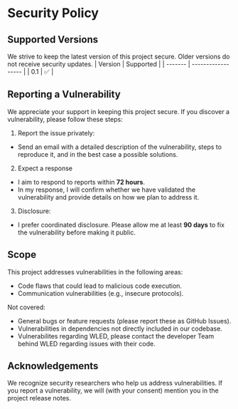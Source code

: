 # Security Policy

## Supported Versions
We strive to keep the latest version of this project secure. Older versions do not receive security updates.
| Version | Supported          |
| ------- | ------------------ |
| 0.1   | :white_check_mark: |


## Reporting a Vulnerability
We appreciate your support in keeping this project secure. If you discover a vulnerability, please follow these steps:

1. Report the issue privately:
- Send an email with a detailed description of the vulnerability, steps to reproduce it, and in the best case a possible solutions.

2. Expect a response
- I aim to respond to reports within **72 hours**.
- In my response, I will confirm whether we have validated the vulnerability and provide details on how we plan to address it.

3. Disclosure:
- I prefer coordinated disclosure. Please allow me at least **90 days** to fix the vulnerability before making it public.

## Scope
This project addresses vulnerabilities in the following areas:
- Code flaws that could lead to malicious code execution.
- Communication vulnerabilities (e.g., insecure protocols).

Not covered:
- General bugs or feature requests (please report these as GitHub Issues).
- Vulnerabilities in dependencies not directly included in our codebase.
- Vulnerabilites regarding WLED, please contact the developer Team behind WLED regarding issues with their code.

## Acknowledgements
We recognize security researchers who help us address vulnerabilities. If you report a vulnerability, we will (with your consent) mention you in the project release notes.

